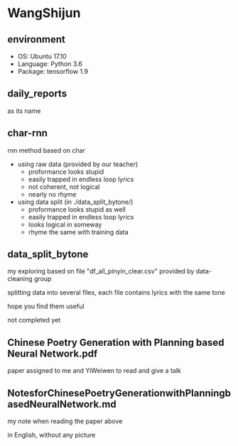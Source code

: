 # WangShijun

##    environment
- OS: Ubuntu 17.10
- Language: Python 3.6
- Package: tensorflow 1.9

## daily_reports
as its name

## char-rnn
rnn method based on char

- using raw data (provided by our teacher)
  - proformance looks stupid
  - easily trapped in endless loop lyrics
  - not coherent, not logical
  - nearly no rhyme
- using data split (in ./data_split_bytone/)
  - proformance looks stupid as well
  - easily trapped in endless loop lyrics
  - looks logical in someway
  - rhyme the same with training data

## data_split_bytone
my exploring based on file "df_all_pinyin_clear.csv" provided by data-cleaning group

splitting data into several files, each file contains lyrics with the same tone

hope you find them useful

not completed yet

## Chinese Poetry Generation with Planning based Neural Network.pdf
paper assigned to me and YiWeiwen to read and give a talk

## NotesforChinesePoetryGenerationwithPlanningbasedNeuralNetwork.md
my note when reading the paper above

in English, without any picture
